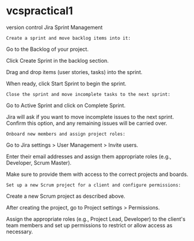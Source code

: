 # vcspractical1
version control 
Jira Sprint Management

    Create a sprint and move backlog items into it:
Go to the Backlog of your project.

Click Create Sprint in the backlog section.

Drag and drop items (user stories, tasks) into the sprint.

When ready, click Start Sprint to begin the sprint.

































    Close the sprint and move incomplete tasks to the next sprint:

Go to Active Sprint and click on Complete Sprint.

Jira will ask if you want to move incomplete issues to the next sprint. Confirm this option, and any remaining issues will be carried over.

    Onboard new members and assign project roles:

Go to Jira settings > User Management > Invite users.

Enter their email addresses and assign them appropriate roles (e.g., Developer, Scrum Master).

Make sure to provide them with access to the correct projects and boards.

    Set up a new Scrum project for a client and configure permissions:

Create a new Scrum project as described above.

After creating the project, go to Project settings > Permissions.

Assign the appropriate roles (e.g., Project Lead, Developer) to the client's team members and set up permissions to restrict or allow access as necessary.










































